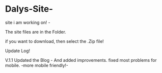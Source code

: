 # Dalys-Site-
site i am working on! -

The site files are in the Folder.

if you want to download, then select the .Zip file!

Update Log!

V.1.1
Updated the Blog - And added improvements.
fixed most problems for mobile.
-more mobile friendly!-
